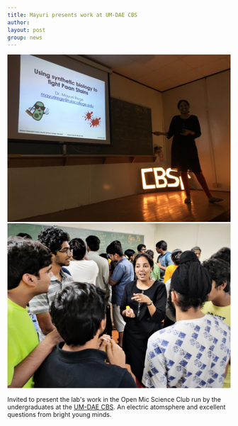 ```yaml
---
title: Mayuri presents work at UM-DAE CBS
author: 
layout: post
group: news
---
```

 <img src="/static/img/news/IMG_1788.JPG" class="img-responsive">
 <img src="/static/img/news/IMG_20191011_200635.jpg" class="img-responsive">

Invited to present the lab's work in the Open Mic Science Club run by the undergraduates at the [UM-DAE CBS](https://www.cbs.ac.in/research/research-biology). An electric atomsphere and excellent questions from bright young minds.
